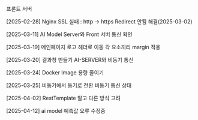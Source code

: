 프론트 서버

[2025-02-28]
Nginx SSL 실패 : http -> https Redirect 안됨
해결(2025-03-02)

[2025-03-11]
AI Model Server와 Front 서버 통신 확인

[2025-03-19]
메인페이지 로고 헤더로 이동
각 요소끼리 margin 적용

[2025-03-20]
결과창 만들기
AI-SERVER와 비동기 통신

[2025-03-24]
Docker Image 용량 줄이기

[2025-03-25]
비동기에서 동기로 전환
비동기 통신 상태

[2025-04-02]
RestTemplate 말고 다른 방식 고려

[2025-04-12]
ai model 예측값 오류 수정중